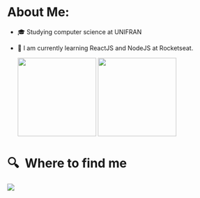 # About Me:

      
- 🎓 Studying computer science at UNIFRAN
- 🚀 I am currently learning ReactJS and NodeJS at Rocketseat.

  <img height="180em" src="https://github-readme-stats.vercel.app/api?username=RenanRSilva&show_icons=true&theme=dracula&include_all_commits=true&count_private=true"/>
  <img height="180em" src="https://github-readme-stats.vercel.app/api/top-langs/?username=RenanRSilva&layout=compact&langs_count=16&theme=dracula"/>


# 🔍  Where to find me
[<img src="https://img.shields.io/badge/linkedin-%230077B5.svg?&style=for-the-badge&logo=linkedin&logoColor=white" />](https://www.linkedin.com/in/renan-rambul-7551a9206/)



